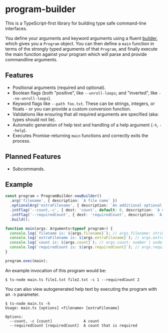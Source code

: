 # program-builder

This is a TypeScript-first library for building type safe command-line interfaces.

You define your arguments and keyword arguments using a fluent [builder](https://en.wikipedia.org/wiki/Builder_pattern), which gives you a `Program` object. You can then define a `main` function in terms of the strongly typed arguments of that `Program`, and finally execute the main function against your program which will parse and provide commandline arguments.

## Features

- Positional arguments (required and optional).
- Boolean flags (both "positive", like `--unroll-loops`; and "inverted", like `--no-unroll-loops`).
- Keyword flags like `--path foo.txt`. These can be strings, integers, or floats - or you can provide
  a custom conversion function.
- Validations like ensuring that all required arguments are specified (aka: types should not lie).
- Automatic generation of help text and handling of a help argument (`-h`, `--help`).
- Executes Promise-returning `main` functions and correctly exits the process.

## Planned Features

- Subcommands.

## Example

```typescript
const program = ProgramBuilder.newBuilder()
  .arg('filename', { description: `A file name` })
  .optionalArg('extraFilename', { description: `An additional optional file name`})
  .intFlag('--count,-c', { dest: 'count', default: 0, description: `A count` })
  .intFlag('--requiredCount', { dest: 'requiredCount', description: `A count that is required` })
  .build();

function main(args: Arguments<typeof program>) {
  console.log(`filename is: ${args.filename}`); // args.filename: string
  console.log(`extraFilename is: ${args.extraFilename}`); // args.extraFilename: string | undefined
  console.log(`count is: ${args.count}`); // args.count: number | undefined
  console.log(`requiredCount is: ${args.requiredCount}`); // args.requiredCount: number
}

program.exec(main);
```

An example invocation of this program would be:

```
$ ts-node main.ts file1.txt file2.txt -c 1 --requiredCount 2
```

You can also view autogenerated help text by executing the program with an `-h` parameter.

```
$ ts-node main.ts -h
Usage: main.ts [options] <filename> [extraFilename]

Options:
  --count, -c [count]              A count
  --requiredCount [requiredCount]  A count that is required
```
